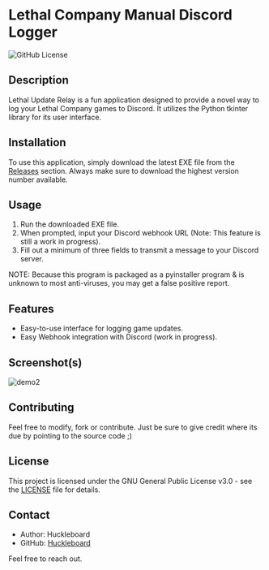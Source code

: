 # Lethal Company Manual Discord Logger

![GitHub License](https://img.shields.io/badge/license-GPL--3.0-blue)

## Description

Lethal Update Relay is a fun application designed to provide a novel way to log your Lethal Company games to Discord. It utilizes the Python tkinter library for its user interface.

## Installation

To use this application, simply download the latest EXE file from the [Releases](https://github.com/Huckleboard/LethalUpdateRelay/releases) section. Always make sure to download the highest version number available.

## Usage

1. Run the downloaded EXE file.
2. When prompted, input your Discord webhook URL (Note: This feature is still a work in progress).
3. Fill out a minimum of three fields to transmit a message to your Discord server.

NOTE: Because this program is packaged as a pyinstaller program & is unknown to most anti-viruses, you may get a false positive report.

## Features

- Easy-to-use interface for logging game updates.
- Easy Webhook integration with Discord (work in progress).

## Screenshot(s)
![demo2](https://github.com/Huckleboard/LethalUpdateRelay/assets/135296063/6c2f50c2-2ba2-450b-a460-cbccb87c0cdd)

## Contributing

Feel free to modify, fork or contribute. Just be sure to give credit where its due by pointing to the source code ;)

## License

This project is licensed under the GNU General Public License v3.0 - see the [LICENSE](LICENSE) file for details.

## Contact

- Author: Huckleboard
- GitHub: [Huckleboard](https://github.com/Huckleboard)

Feel free to reach out.

